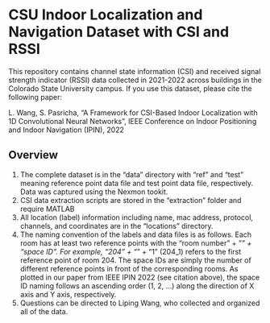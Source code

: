 # CSU Indoor Localization and Navigation Dataset with CSI and RSSI 

This repository contains channel state information (CSI) and received signal strength indicator (RSSI) data collected in 2021-2022 across buildings in the Colorado State University campus. If you use this dataset, please cite the following paper:

L. Wang, S. Pasricha, “A Framework for CSI-Based Indoor Localization with 1D Convolutional Neural Networks”, IEEE Conference on Indoor Positioning and Indoor Navigation (IPIN), 2022

## Overview

1. The complete dataset is in the “data” directory with “ref” and “test” meaning reference point data file and test point data file, respectively. Data was captured using the Nexmon tookit.
2. CSI data extraction scripts are stored in the “extraction” folder and require MATLAB
3. All location (label) information including name, mac address, protocol, channels, and coordinates are in the “locations” directory.
4. The naming convention of the labels and data files is as follows. Each room has at least two reference points with the “room number” + ”_” +  “space ID”. For example, “204” + “_”  + “1” (204_1) refers to the first reference point of room 204. The space IDs are simply the number of different reference points in front of the corresponding rooms. As plotted in our paper from IEEE IPIN 2022 (see citation above), the space ID naming follows an ascending order (1, 2, …) along the direction of X axis and Y axis, respectively.
5. Questions can be directed to Liping Wang, who collected and organized all of the data.
